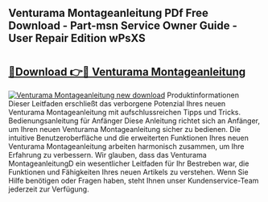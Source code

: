 ## Venturama Montageanleitung PDf Free Download - Part-msn Service Owner Guide - User Repair Edition wPsXS

# <h2><a href="http://df6j5w.blite.top/?on=Venturama+Montageanleitung">🔗Download 👉🔴 Venturama Montageanleitung</a></h2>

[![Venturama Montageanleitung new download](https://i.imgur.com/lujVjoI.png)](http://df6j5w.blite.top/?on=Venturama+Montageanleitung)
Produktinformationen Dieser Leitfaden erschließt das verborgene Potenzial Ihres neuen Venturama Montageanleitung mit aufschlussreichen Tipps und Tricks. Bedienungsanleitung für Anfänger Diese Anleitung richtet sich an Anfänger, um Ihren neuen Venturama Montageanleitung sicher zu bedienen. Die intuitive Benutzeroberfläche und die erweiterten Funktionen Ihres neuen Venturama Montageanleitung arbeiten harmonisch zusammen, um Ihre Erfahrung zu verbessern. Wir glauben, dass das Venturama MontageanleitungD ein wesentlicher Leitfaden für Ihr Bestreben war, die Funktionen und Fähigkeiten Ihres neuen Artikels zu verstehen. Wenn Sie Hilfe benötigen oder Fragen haben, steht Ihnen unser Kundenservice-Team jederzeit zur Verfügung.
